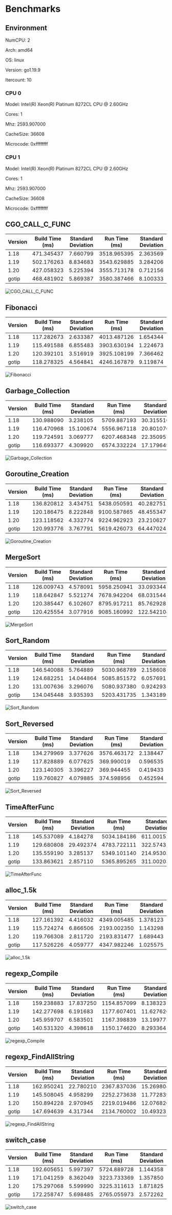 # Benchmarks

## Environment

NumCPU: 2

Arch: amd64

OS: linux

Version: go1.19.9

Itercount: 10

### CPU 0

Model: Intel(R) Xeon(R) Platinum 8272CL CPU @ 2.60GHz

Cores: 1

Mhz: 2593.907000

CacheSize: 36608

Microcode: 0xffffffff

### CPU 1

Model: Intel(R) Xeon(R) Platinum 8272CL CPU @ 2.60GHz

Cores: 1

Mhz: 2593.907000

CacheSize: 36608

Microcode: 0xffffffff

## CGO_CALL_C_FUNC

| Version | Build Time (ms) | Standard Deviation | Run Time (ms) | Standard Deviation |
| ------ | ------ | ------ | ------ | ------ |
| 1.18 | 471.345437 | 7.660799 | 3518.965395 | 2.363569 |
| 1.19 | 502.176263 | 8.834683 | 3543.629885 | 3.284206 |
| 1.20 | 427.058323 | 5.225394 | 3555.713178 | 0.712156 |
| gotip | 468.481902 | 5.869387 | 3580.387466 | 8.100333 |

![CGO_CALL_C_FUNC](./CGO_CALL_C_FUNC__1eb049ef6b.png)

## Fibonacci

| Version | Build Time (ms) | Standard Deviation | Run Time (ms) | Standard Deviation |
| ------ | ------ | ------ | ------ | ------ |
| 1.18 | 117.282673 | 2.633387 | 4013.487126 | 1.654344 |
| 1.19 | 115.491588 | 6.855483 | 3903.630194 | 1.224673 |
| 1.20 | 120.392101 | 3.516919 | 3925.108199 | 7.366462 |
| gotip | 118.278325 | 4.564841 | 4246.167879 | 9.119874 |

![Fibonacci](./Fibonacci__016be0f0bc.png)

## Garbage_Collection

| Version | Build Time (ms) | Standard Deviation | Run Time (ms) | Standard Deviation |
| ------ | ------ | ------ | ------ | ------ |
| 1.18 | 130.988090 | 3.238105 | 5709.887193 | 30.315510 |
| 1.19 | 116.470968 | 15.100674 | 5556.967118 | 20.801076 |
| 1.20 | 119.724591 | 3.069777 | 6207.468348 | 22.350957 |
| gotip | 116.693377 | 4.309920 | 6574.332224 | 17.179649 |

![Garbage_Collection](./Garbage_Collection__f27466590e.png)

## Goroutine_Creation

| Version | Build Time (ms) | Standard Deviation | Run Time (ms) | Standard Deviation |
| ------ | ------ | ------ | ------ | ------ |
| 1.18 | 136.820812 | 3.434751 | 5438.050591 | 40.282751 |
| 1.19 | 120.186475 | 8.222848 | 9100.587865 | 48.455347 |
| 1.20 | 123.118562 | 4.332774 | 9224.962923 | 23.210627 |
| gotip | 120.993776 | 3.767791 | 5619.426073 | 64.447024 |

![Goroutine_Creation](./Goroutine_Creation__c0773f341a.png)

## MergeSort

| Version | Build Time (ms) | Standard Deviation | Run Time (ms) | Standard Deviation |
| ------ | ------ | ------ | ------ | ------ |
| 1.18 | 126.009743 | 4.578091 | 5958.250941 | 33.093344 |
| 1.19 | 118.642847 | 5.521274 | 7678.942204 | 68.031544 |
| 1.20 | 120.385447 | 6.102607 | 8795.917211 | 85.762928 |
| gotip | 120.425554 | 3.077916 | 9085.160992 | 122.542104 |

![MergeSort](./MergeSort__619024e898.png)

## Sort_Random

| Version | Build Time (ms) | Standard Deviation | Run Time (ms) | Standard Deviation |
| ------ | ------ | ------ | ------ | ------ |
| 1.18 | 146.540088 | 5.764889 | 5030.968789 | 2.158608 |
| 1.19 | 124.682251 | 14.044864 | 5085.851572 | 6.057691 |
| 1.20 | 131.007636 | 3.296076 | 5080.937380 | 0.924293 |
| gotip | 134.045448 | 3.935393 | 5203.431735 | 1.343189 |

![Sort_Random](./Sort_Random__7a0a58c9e3.png)

## Sort_Reversed

| Version | Build Time (ms) | Standard Deviation | Run Time (ms) | Standard Deviation |
| ------ | ------ | ------ | ------ | ------ |
| 1.18 | 134.279969 | 3.377626 | 3576.463172 | 2.138447 |
| 1.19 | 117.828889 | 6.077625 | 369.990019 | 0.596535 |
| 1.20 | 123.140305 | 3.396227 | 369.944455 | 0.419433 |
| gotip | 119.760827 | 4.079885 | 374.598956 | 0.452594 |

![Sort_Reversed](./Sort_Reversed__4f239a2e28.png)

## TimeAfterFunc

| Version | Build Time (ms) | Standard Deviation | Run Time (ms) | Standard Deviation |
| ------ | ------ | ------ | ------ | ------ |
| 1.18 | 145.537089 | 4.184278 | 5034.184186 | 611.001522 |
| 1.19 | 129.680808 | 29.492374 | 4783.722111 | 322.574311 |
| 1.20 | 135.559190 | 3.285137 | 5349.101140 | 214.953034 |
| gotip | 133.863621 | 2.857110 | 5365.895265 | 311.002039 |

![TimeAfterFunc](./TimeAfterFunc__b4a2fe2bf5.png)

## alloc_1.5k

| Version | Build Time (ms) | Standard Deviation | Run Time (ms) | Standard Deviation |
| ------ | ------ | ------ | ------ | ------ |
| 1.18 | 127.161392 | 4.416032 | 4349.005485 | 1.378123 |
| 1.19 | 115.724274 | 6.866506 | 2193.002350 | 1.143298 |
| 1.20 | 119.766308 | 2.811720 | 2193.831477 | 1.689443 |
| gotip | 117.526226 | 4.059777 | 4347.982246 | 1.025575 |

![alloc_1.5k](./alloc_1.5k__78691b2f49.png)

## regexp_Compile

| Version | Build Time (ms) | Standard Deviation | Run Time (ms) | Standard Deviation |
| ------ | ------ | ------ | ------ | ------ |
| 1.18 | 159.238883 | 17.837250 | 1154.857099 | 8.138323 |
| 1.19 | 142.277698 | 6.191683 | 1177.607401 | 11.627626 |
| 1.20 | 145.959707 | 6.583501 | 1167.398839 | 13.199773 |
| gotip | 140.531320 | 4.398618 | 1150.174620 | 8.293364 |

![regexp_Compile](./regexp_Compile__b52c0e0ed5.png)

## regexp_FindAllString

| Version | Build Time (ms) | Standard Deviation | Run Time (ms) | Standard Deviation |
| ------ | ------ | ------ | ------ | ------ |
| 1.18 | 162.950241 | 22.780210 | 2367.837036 | 15.269804 |
| 1.19 | 145.508045 | 4.958299 | 2252.273638 | 11.772839 |
| 1.20 | 150.894228 | 2.970945 | 2219.019486 | 12.076826 |
| gotip | 147.694639 | 4.317344 | 2134.760002 | 10.493231 |

![regexp_FindAllString](./regexp_FindAllString__efbe67306d.png)

## switch_case

| Version | Build Time (ms) | Standard Deviation | Run Time (ms) | Standard Deviation |
| ------ | ------ | ------ | ------ | ------ |
| 1.18 | 192.605651 | 5.997397 | 5724.889728 | 1.144358 |
| 1.19 | 171.041259 | 8.362049 | 3223.733369 | 1.357850 |
| 1.20 | 175.297068 | 5.599990 | 3225.311613 | 1.871825 |
| gotip | 172.258747 | 5.698485 | 2765.055973 | 2.572262 |

![switch_case](./switch_case__725e73000e.png)

